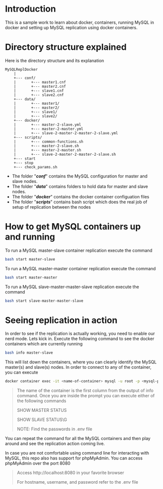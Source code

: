 # Introduction

This is a sample work to learn about docker, containers, running MySQL in docker and setting up MySQL
replication using docker containers.

# Directory structure explained
Here is the directory structure and its explanation

    MySQLReplDocker
        |
        +--- conf/
        |       +--- master1.cnf
        |       +--- master2.cnf
        |       +--- slave1.cnf
        |       +--- slave2.cnf
        +--- data/
        |       +--- master1/
        |       +--- master2/
        |       +--- slave1/
        |       +--- slave2/
        +--- docker/
        |       +--- master-2-slave.yml
        |       +--- master-2-master.yml
        |       +--- slave-2-master-2-master-2-slave.yml
        +--- scripts/
        |       +--- common-functions.sh
        |       +--- master-2-slave.sh
        |       +--- master-2-master.sh
        |       +--- slave-2-master-2-master-2-slave.sh
        +--- start
        +--- stop
        +--- check_params.sh


* The folder "___conf___" contains the MySQL configuration for master and slave nodes.
* The folder "___data___" contains folders to hold data for master and slave nodes.
* The folder "___docker___" contains the docker container configuation files
* The folder "___scripts___" contains bash script which does the real job of setup of replication between the nodes

# How to get MySQL containers up and running
To run a MySQL master-slave container replication execute the command
```sh
bash start master-slave
```
To run a MySQL master-master container replication execute the command
```sh
bash start master-master
```
To run a MySQL slave-master-master-slave replication execute the command
```sh
bash start slave-master-master-slave
```

# Seeing replication in action
In order to see if the replication is actually working, you need to enable our nerd mode. Lets kick in. Execute the following command to see the docker containers which are currently running
```sh
bash info master-slave
```
This will list down the containers, where you can clearly identify the MySQL master(s) and slave(s) nodes. In order to connect to any of the container, you can execute
```sh
docker container exec -it <name-of-container> mysql -u root -p <mysql-password>
```
> The name of the container is the first column from the output of info command. Once you are inside the prompt you can execute either of the following commands
>
> SHOW MASTER STATUS
>
> SHOW SLAVE STATUS\G
>
> NOTE: Find the passwords in .env file

You can repeat the command for all the MySQL containers and then play around and see the replication action coming live.

In case you are not comfortable using command line for interacting with MySQL, this repo also has support for phpMyAdmin.
You can access phpMyAdmin over the port 8080

> Access http://localhost:8080 in your favorite browser
>
> For hostname, username, and password refer to the .env file
